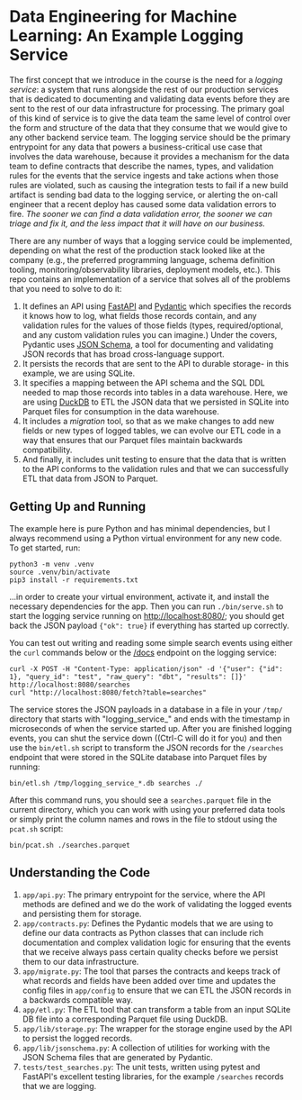 # Data Engineering for Machine Learning: An Example Logging Service

The first concept that we introduce in the course is the need for a _logging service_: a system
that runs alongside the rest of our production services that is dedicated to documenting and
validating data events before they are sent to the rest of our data infrastructure for processing.
The primary goal of this kind of service is to give the data team the same level of control over
the form and structure of the data that they consume that we would give to any other backend
service team. The logging service should be the primary entrypoint for any data that powers
a business-critical use case that involves the data warehouse, because it provides a mechanism
for the data team to define contracts that describe the names, types, and validation rules for
the events that the service ingests and take actions when those rules are violated, such as
causing the integration tests to fail if a new build artifact is sending bad data to the logging
service, or alerting the on-call engineer that a recent deploy has caused some data validation
errors to fire. *The sooner we can find a data validation error, the sooner we can triage and fix it,
and the less impact that it will have on our business.*

There are any number of ways that a logging service could be implemented, depending on what the rest
of the production stack looked like at the company (e.g., the preferred programming language, schema
definition tooling, monitoring/observability libraries, deployment models, etc.). This repo contains
an implementation of a service that solves all of the problems that you need to solve to do it:

1. It defines an API using [FastAPI](https://fastapi.tiangolo.com/) and [Pydantic](https://pydantic-docs.helpmanual.io/)
which specifies the records it knows how to log, what fields those records contain, and any validation
rules for the values of those fields (types, required/optional, and any custom validation rules you
can imagine.) Under the covers, Pydantic uses [JSON Schema](https://json-schema.org/), a tool for
documenting and validating JSON records that has broad cross-language support.
1. It persists the records that are sent to the API to durable storage- in this example, we are using
SQLite.
1. It specifies a mapping between the API schema and the SQL DDL needed to map those records into tables in a data warehouse. Here, we are using [DuckDB](http://duckdb.org) to ETL the JSON data that we persisted in SQLite into
Parquet files for consumption in the data warehouse.
1. It includes a _migration_ tool, so that as we make changes to add new fields or new types of logged
tables, we can evolve our ETL code in a way that ensures that our Parquet files maintain backwards
compatibility.
1. And finally, it includes unit testing to ensure that the data that is written to the API conforms to the validation rules and that we can successfully ETL that data from JSON to Parquet.

## Getting Up and Running

The example here is pure Python and has minimal dependencies, but I always recommend using a
Python virtual environment for any new code. To get started, run:

```
python3 -m venv .venv
source .venv/bin/activate
pip3 install -r requirements.txt
```

...in order to create your virtual environment, activate it, and install the necessary
dependencies for the app. Then you can run `./bin/serve.sh` to start the logging service running
on [http://localhost:8080/](http://localhost:8080); you should get back the JSON payload `{"ok": true}`
if everything has started up correctly.

You can test out writing and reading some simple search events using either the `curl` commands below or the [/docs](http://localhost:8080/docs) 
endpoint on the logging service:

```
curl -X POST -H "Content-Type: application/json" -d '{"user": {"id": 1}, "query_id": "test", "raw_query": "dbt", "results": []}' http://localhost:8080/searches
curl "http://localhost:8080/fetch?table=searches"
```

The service stores the JSON payloads in a database in a file in your `/tmp/` directory that starts with "logging_service_" and ends with the timestamp in microseconds of when the service started up.
After you are finished logging events, you can shut the service down ((Ctrl-C will do it for you) and then use the `bin/etl.sh` script to transform the JSON records for the `/searches` endpoint
that were stored in the SQLite database into Parquet files by running:

```
bin/etl.sh /tmp/logging_service_*.db searches ./
```

After this command runs, you should see a `searches.parquet` file in the current directory, which
you can work with using your preferred data tools or simply print the column names and rows in the
file to stdout using the `pcat.sh` script:

```
bin/pcat.sh ./searches.parquet
```

## Understanding the Code

1. `app/api.py`: The primary entrypoint for the service, where the API methods are defined
and we do the work of validating the logged events and persisting them for storage.
1. `app/contracts.py`: Defines the Pydantic models that we are using to define our data
contracts as Python classes that can include rich documentation and complex validation
logic for ensuring that the events that we receive always pass certain quality checks
before we persist them to our data infrastructure.
1. `app/migrate.py`: The tool that parses the contracts and keeps track of what records and fields
have been added over time and updates the config files in `app/config` to ensure that we can
ETL the JSON records in a backwards compatible way.
1. `app/etl.py`: The ETL tool that can transform a table from an input SQLite DB file into a
corresponding Parquet file using DuckDB.
1. `app/lib/storage.py`: The wrapper for the storage engine used by the API to persist the logged records.
1. `app/lib/jsonschema.py`: A collection of utilities for working with the JSON Schema files that
are generated by Pydantic.
1. `tests/test_searches.py`: The unit tests, written using pytest and FastAPI's excellent testing libraries, for the example `/searches` records that we are logging.
